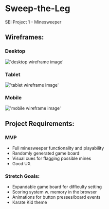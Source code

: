 # Sweep-the-Leg
SEI Project 1 - Minesweeper

## Wireframes:
### Desktop
!['desktop wireframe image'](https://i.imgur.com/Tj6tZFY.png)

### Tablet
!['tablet wireframe image'](https://i.imgur.com/CqFbRqD.png)

### Mobile
!['mobile wireframe image'](https://i.imgur.com/LMSoSiQ.png)

## Project Requirements:
### MVP
- Full minesweeper functionality and playability
- Randomly generated game board
- Visual cues for flagging possible mines
- Good UX

### Stretch Goals:
- Expandable game board for difficulty setting
- Scoring system w. memory in the browser
- Animations for button presses/board events
- Karate Kid theme